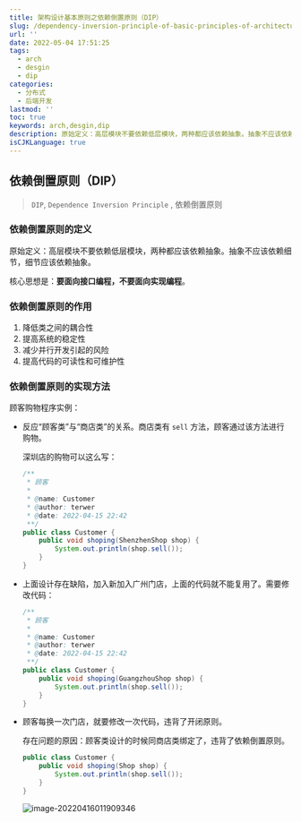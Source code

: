```yaml
---
title: 架构设计基本原则之依赖倒置原则（DIP）
slug: /dependency-inversion-principle-of-basic-principles-of-architecture-design.html
url: ''
date: 2022-05-04 17:51:25
tags:
  - arch
  - desgin
  - dip
categories:
  - 分布式
  - 后端开发
lastmod: ''
toc: true
keywords: arch,desgin,dip
description: 原始定义：高层模块不要依赖低层模块，两种都应该依赖抽象。抽象不应该依赖细节，细节应该依赖抽象。
isCJKLanguage: true
---
```

## 依赖倒置原则（DIP）

> `DIP`, `Dependence Inversion Principle` , 依赖倒置原则

### 依赖倒置原则的定义

原始定义：高层模块不要依赖低层模块，两种都应该依赖抽象。抽象不应该依赖细节，细节应该依赖抽象。

核心思想是：**要面向接口编程，不要面向实现编程**。

### 依赖倒置原则的作用

1. 降低类之间的耦合性
2. 提高系统的稳定性
3. 减少并行开发引起的风险
4. 提高代码的可读性和可维护性

### 依赖倒置原则的实现方法

顾客购物程序实例：

- 反应“顾客类”与“商店类”的关系。商店类有 `sell` 方法，顾客通过该方法进行购物。

  深圳店的购物可以这么写：

  ```java
  /**
   * 顾客
   *
   * @name: Customer
   * @author: terwer
   * @date: 2022-04-15 22:42
   **/
  public class Customer {
      public void shoping(ShenzhenShop shop) {
          System.out.println(shop.sell());
      }
  }
  ```

- 上面设计存在缺陷，加入新加入广州门店，上面的代码就不能复用了。需要修改代码：

  ```java
  /**
   * 顾客
   *
   * @name: Customer
   * @author: terwer
   * @date: 2022-04-15 22:42
   **/
  public class Customer {
      public void shoping(GuangzhouShop shop) {
          System.out.println(shop.sell());
      }
  }
  ```

- 顾客每换一次门店，就要修改一次代码，违背了开闭原则。

  存在问题的原因：顾客类设计的时候同商店类绑定了，违背了依赖倒置原则。

  ```java
  public class Customer {
      public void shoping(Shop shop) {
          System.out.println(shop.sell());
      }
  }
  ```

  ![image-20220416011909346](https://img1.terwer.space/image-20220416011909346.png)
